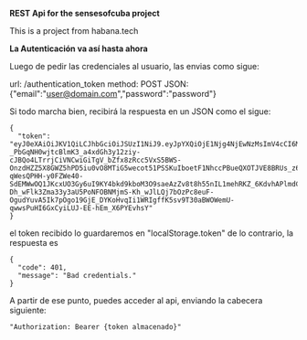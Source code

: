 **REST Api for the sensesofcuba project**

This is a project from habana.tech


**La Autenticación va así hasta ahora**

Luego de pedir las credenciales al usuario, las envias como sigue:

url:		/authentication_token
method:		POST
JSON:		{"email":"user@domain.com","password":"password"}

Si todo marcha bien, recibirá la respuesta en un JSON como el sigue:

	{
	  "token": "eyJ0eXAiOiJKV1QiLCJhbGciOiJSUzI1NiJ9.eyJpYXQiOjE1Njg4NjEwNzMsImV4cCI6MTU2ODg2NDY3Mywicm9sZXMiOlsiUk9MRV9VU0VSIl0sInVzZXJuYW1lIjoidGVzdEB0ZXN0LmNvbSJ9.K9ScBy1u5IX8mOqATyw8_IMaK-_PbGqNH0wjtcBlmK3_a4xdGh3y12ziy-cJBQo4LTrrjCiVNCwiGiTgV_bZfx8zRcc5VxS5BWS-OnzdHZZ5X8GWZ5hPD5iu0vO8MTiG5wecot51PSSKuIboetF1NhccPBueQXOTJVE8BRUs_z6l4_fVNHGdAvQhFoZ_irWHOh4lYqh3K9kIFio_MZaHtnTA95B1BZRFrBkq0UNU_54rk2Put4peLnxtQ1mokZsQxzsg0L_WjOqPjdKcdXOhIFh7zvHWBb86beXBQnq8q7d50iqCPcFbv2_Gw4C3qLOs-qWesQPHH-y0FZWe40-SdEMWwOQ1JKcxUO3Gy6uI9KY4bkd9kboM3O9saeAzZv8t8h55nIL1mehRKZ_6KdvhAPlmdCp57M8iJiUnEk7OHUG2nQfG4n1YpgbCWRtw9lQUEccAUgZ2NZ7TuW0H2YanMLFavgS465OI8nd4ufpH718Yp5nCkFbQKvbar5reSsLx19NBfuFzaMYOLBgZ0h07d_crTN9IwBq-Dh_wFlk3Zma33y3aU5PoNFOBNMjmS-Kh_wJlLQj7bOzPc8euF-OgudYuvA5Ik7pOgo19GjE_DYKoHvqIi1WRIgffK5sv9T30aBWOWemU-qwwsPuHI6GxCyiLUJ-EE-hEm_X6PYEvhsY"
	}

el token recibido lo guardaremos en "localStorage.token"
de lo contrario, la respuesta es

	{
	  "code": 401,
	  "message": "Bad credentials."
	}

A partir de ese punto, puedes acceder al api, enviando la cabecera siguiente:

	"Authorization:	Bearer {token almacenado}"